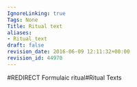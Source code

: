 ```yaml
---
IgnoreLinking: true
Tags: None
Title: Ritual text
aliases:
- Ritual_text
draft: false
revision_date: 2016-06-09 12:11:32+00:00
revision_id: 44970
---
```


#REDIRECT Formulaic ritual#Ritual Texts